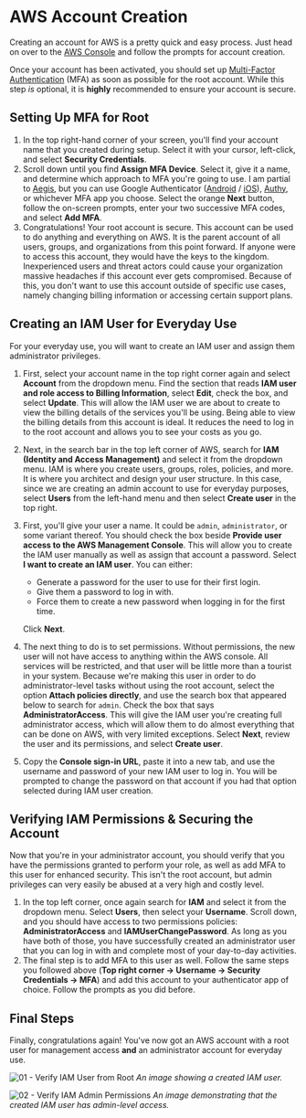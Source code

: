# AWS Account Creation

Creating an account for AWS is a pretty quick and easy process. Just head on over to the [AWS Console](https://signin.aws.amazon.com/signup?request_type=register) and follow the prompts for account creation.

Once your account has been activated, you should set up [Multi-Factor Authentication](https://docs.aws.amazon.com/IAM/latest/UserGuide/enable-mfa-for-root.html) (MFA) as soon as possible for the root account. While this step *is* optional, it is **highly** recommended to ensure your account is secure.

## Setting Up MFA for Root

1. In the top right-hand corner of your screen, you'll find your account name that you created during setup. Select it with your cursor, left-click, and select **Security Credentials**.
2. Scroll down until you find **Assign MFA Device**. Select it, give it a name, and determine which approach to MFA you're going to use. I am partial to [Aegis](https://getaegis.app/), but you can use Google Authenticator ([Android](https://play.google.com/store/apps/details?id=com.google.android.apps.authenticator2&hl=en_US&pli=1) / [iOS](https://apps.apple.com/us/app/google-authenticator/id388497605)), [Authy](https://www.authy.com/), or whichever MFA app you choose. Select the orange **Next** button, follow the on-screen prompts, enter your two successive MFA codes, and select **Add MFA**.
3. Congratulations! Your root account is secure. This account can be used to do anything and everything on AWS. It is the parent account of all users, groups, and organizations from this point forward. If anyone were to access this account, they would have the keys to the kingdom. Inexperienced users and threat actors could cause your organization massive headaches if this account ever gets compromised. Because of this, you don't want to use this account outside of specific use cases, namely changing billing information or accessing certain support plans.

## Creating an IAM User for Everyday Use

For your everyday use, you will want to create an IAM user and assign them administrator privileges.

1. First, select your account name in the top right corner again and select **Account** from the dropdown menu. Find the section that reads **IAM user and role access to Billing Information**, select **Edit**, check the box, and select **Update**. This will allow the IAM user we are about to create to view the billing details of the services you'll be using. Being able to view the billing details from this account is ideal. It reduces the need to log in to the root account and allows you to see your costs as you go.
2. Next, in the search bar in the top left corner of AWS, search for **IAM (Identity and Access Management)** and select it from the dropdown menu. IAM is where you create users, groups, roles, policies, and more. It is where you architect and design your user structure. In this case, since we are creating an admin account to use for everyday purposes, select **Users** from the left-hand menu and then select **Create user** in the top right.
3. First, you'll give your user a name. It could be `admin`, `administrator`, or some variant thereof. You should check the box beside **Provide user access to the AWS Management Console**. This will allow you to create the IAM user manually as well as assign that account a password. Select **I want to create an IAM user**. You can either:
   - Generate a password for the user to use for their first login.
   - Give them a password to log in with.
   - Force them to create a new password when logging in for the first time.
   
   Click **Next**.
4. The next thing to do is to set permissions. Without permissions, the new user will not have access to anything within the AWS console. All services will be restricted, and that user will be little more than a tourist in your system. Because we're making this user in order to do administrator-level tasks without using the root account, select the option **Attach policies directly**, and use the search box that appeared below to search for `admin`. Check the box that says **AdministratorAccess**. This will give the IAM user you're creating full administrator access, which will allow them to do almost everything that can be done on AWS, with very limited exceptions. Select **Next**, review the user and its permissions, and select **Create user**.
5. Copy the **Console sign-in URL**, paste it into a new tab, and use the username and password of your new IAM user to log in. You will be prompted to change the password on that account if you had that option selected during IAM user creation.

## Verifying IAM Permissions & Securing the Account

Now that you're in your administrator account, you should verify that you have the permissions granted to perform your role, as well as add MFA to this user for enhanced security. This isn't the root account, but admin privileges can very easily be abused at a very high and costly level.

1. In the top left corner, once again search for **IAM** and select it from the dropdown menu. Select **Users**, then select your **Username**. Scroll down, and you should have access to two permissions policies: **AdministratorAccess** and **IAMUserChangePassword**. As long as you have both of those, you have successfully created an administrator user that you can log in with and complete most of your day-to-day activities.
2. The final step is to add MFA to this user as well. Follow the same steps you followed above (**Top right corner → Username → Security Credentials → MFA**) and add this account to your authenticator app of choice. Follow the prompts as you did before.

## Final Steps

Finally, congratulations again! You've now got an AWS account with a root user for management access **and** an administrator account for everyday use.

![01 - Verify IAM User from Root](https://github.com/user-attachments/assets/4e35e113-abeb-4ef3-a67d-0425afbe182b)
*An image showing a created IAM user.*

![02 - Verify IAM Admin Permissions](https://github.com/user-attachments/assets/1103b99e-9c46-47af-921c-de27255b89b1)
*An image demonstrating that the created IAM user has admin-level access.*

